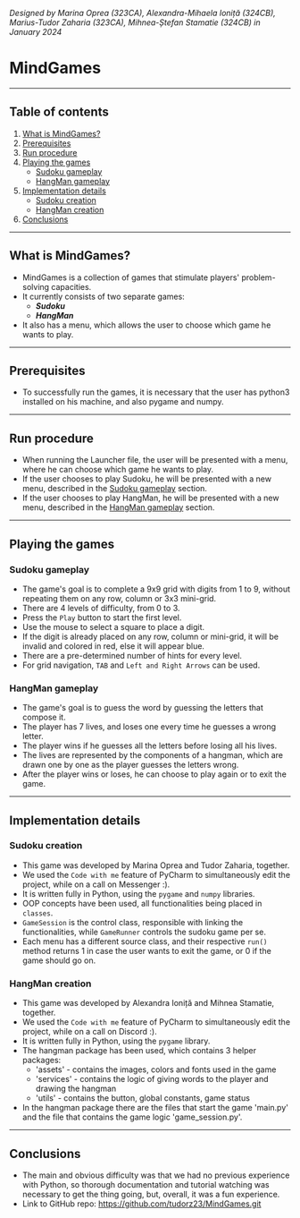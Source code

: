 *Designed by Marina Oprea (323CA), Alexandra-Mihaela Ioniță (324CB), Marius-Tudor Zaharia (323CA),
Mihnea-Ștefan Stamatie (324CB) in January 2024*

# MindGames

---

## Table of contents
1. [What is MindGames?](#what-is-mindgames)
2. [Prerequisites](#prerequisites)
3. [Run procedure](#run-procedure)
4. [Playing the games](#playing-the-games)
    * [Sudoku gameplay](#sudoku-gameplay)
    * [HangMan gameplay](#hangman-gameplay)
5. [Implementation details](#implementation-details)
    * [Sudoku creation](#sudoku-creation)
    * [HangMan creation](#hangman-creation)
6. [Conclusions](#conclusions)

---

## What is MindGames?
* MindGames is a collection of games that stimulate players' problem-solving
capacities.
* It currently consists of two separate games:
  * ***Sudoku***
  * ***HangMan***
* It also has a menu, which allows the user to choose which game he wants to
play.

---

## Prerequisites
* To successfully run the games, it is necessary that the user has python3
installed on his machine, and also pygame and numpy.

---

## Run procedure
* When running the Launcher file, the user will be presented with a menu,
where he can choose which game he wants to play.
* If the user chooses to play Sudoku, he will be presented with a new menu,
described in the [Sudoku gameplay](#sudoku-gameplay) section.
* If the user chooses to play HangMan, he will be presented with a new menu,
described in the [HangMan gameplay](#hangman-gameplay) section.

---

## Playing the games
### Sudoku gameplay
* The game's goal is to complete a 9x9 grid with digits from 1 to 9, without
repeating them on any row, column or 3x3 mini-grid.
* There are 4 levels of difficulty, from 0 to 3.
* Press the `Play` button to start the first level.
* Use the mouse to select a square to place a digit.
* If the digit is already placed on any row, column or mini-grid, it will be
invalid and colored in red, else it will appear blue.
* There are a pre-determined number of hints for every level.
* For grid navigation, `TAB` and `Left and Right Arrows` can be used.

### HangMan gameplay
* The game's goal is to guess the word by guessing the letters that compose it.
* The player has 7 lives, and loses one every time he guesses a wrong letter.
* The player wins if he guesses all the letters before losing all his lives.
* The lives are represented by the components of a hangman, which are drawn one
by one as the player guesses the letters wrong.
* After the player wins or loses, he can choose to play again or to exit the game.

---

## Implementation details
### Sudoku creation
* This game was developed by Marina Oprea and Tudor Zaharia, together.
* We used the `Code with me` feature of PyCharm to simultaneously edit the
project, while on a call on Messenger :).
* It is written fully in Python, using the `pygame` and `numpy` libraries.
* OOP concepts have been used, all functionalities being placed in `classes`.
* `GameSession` is the control class, responsible with linking the
functionalities, while `GameRunner` controls the sudoku game per se.
* Each menu has a different source class, and their respective `run()` method
returns 1 in case the user wants to exit the game, or 0 if the game should
go on.

### HangMan creation
* This game was developed by Alexandra Ioniță and Mihnea Stamatie, together.
* We used the `Code with me` feature of PyCharm to simultaneously edit the
project, while on a call on Discord :).
* It is written fully in Python, using the `pygame` library.
* The hangman package has been used, which contains 3 helper packages:
  * 'assets' - contains the images, colors and fonts used in the game
  * 'services' - contains the logic of giving words to the player and
  drawing the hangman
  * 'utils' - contains the button, global constants, game status
* In the hangman package there are the files that start the game 'main.py' and
the file that contains the game logic 'game_session.py'.

---

## Conclusions
* The main and obvious difficulty was that we had no previous experience with
Python, so thorough documentation and tutorial watching was necessary to get
the thing going, but, overall, it was a fun experience.
* Link to GitHub repo: https://github.com/tudorz23/MindGames.git
